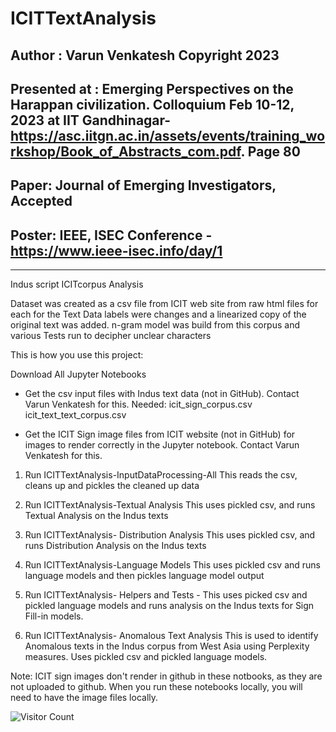 # ICITTextAnalysis

## Author : Varun Venkatesh Copyright 2023
## Presented at : Emerging Perspectives on the Harappan civilization. Colloquium Feb 10-12, 2023 at IIT Gandhinagar- https://asc.iitgn.ac.in/assets/events/training_workshop/Book_of_Abstracts_com.pdf. Page 80
## Paper: Journal of Emerging Investigators, Accepted
## Poster: IEEE, ISEC Conference -https://www.ieee-isec.info/day/1

-------------------------------------------------------------------------------
Indus script ICITcorpus Analysis

Dataset was created as a csv file from ICIT web site from raw html files for each for the Text Data labels were changes and a linearized copy of the original text was added. n-gram model was build from this corpus and various Tests run to decipher unclear characters
 
 This is how you use this project:
 
 Download All Jupyter Notebooks
 - Get the csv input files with Indus text data (not in GitHub). Contact Varun Venkatesh for this.
 Needed:
   icit_sign_corpus.csv
   icit_text_text_corpus.csv
 
 - Get the ICIT Sign image files from ICIT website (not in GitHub) for images to render correctly in the Jupyter notebook. Contact Varun Venkatesh for this.
 
 1) Run ICITTextAnalysis-InputDataProcessing-All
 This reads the csv, cleans up and pickles the cleaned up data
 
 2) Run ICITTextAnalysis-Textual Analysis
  This uses pickled csv, and runs Textual Analysis on the Indus texts
  
 3) Run ICITTextAnalysis- Distribution Analysis
 This uses pickled csv, and runs Distribution Analysis on the Indus texts
 
 4) Run ICITTextAnalysis-Language Models
 This uses pickled csv and runs language models and then pickles language model output
 
 5) Run ICITTextAnalysis- Helpers and Tests -
 This uses picked csv and pickled language models and runs analysis on the Indus texts for Sign Fill-in models.
 
 6) Run ICITTextAnalysis- Anomalous Text Analysis
 This is used to identify Anomalous texts in the Indus corpus from West Asia using Perplexity measures. Uses pickled csv and pickled language models.
 
 Note: ICIT sign images don't render in github in these notbooks, as they are not uploaded to github. When you run these notebooks locally, you will need to have the image files locally.
 
 ![Visitor Count](https://profile-counter.glitch.me/varundataquest/count.svg)
